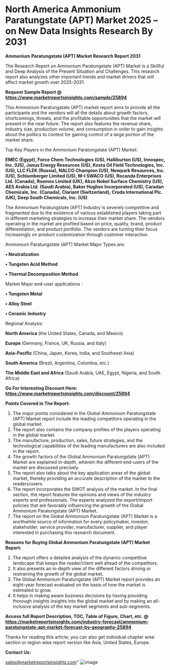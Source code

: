 # North America Ammonium Paratungstate (APT) Market 2025 – on New Data Insights Research By 2031

<strong>Ammonium Paratungstate (APT) Market Research Report 2031</strong>

The Research Report on Ammonium Paratungstate (APT) Market is a Skillful and Deep Analysis of the Present Situation and Challenges. This research report also analyzes other important trends and market drivers that will affect market growth over 2025-2031.

<strong>Request Sample Report @ <a href=https://www.marketreportsinsights.com/sample/25894>https://www.marketreportsinsights.com/sample/25894</a></strong>

This Ammonium Paratungstate (APT) market report aims to provide all the participants and the vendors will all the details about growth factors, shortcomings, threats, and the profitable opportunities that the market will present in the near future. The report also features the revenue share, industry size, production volume, and consumption in order to gain insights about the politics to contest for gaining control of a large portion of the market share.

Top Key Players in the Ammonium Paratungstate (APT) Market:

<strong>EMEC (Egypt), Force Chem Technologies (US), Halliburton (US), Innospec, Inc. (US), Janus Energy Resources (US), Kosta Oil Field Technologies, Inc. (US), LLC FLEK (Russia), NALCO Champion (US), Newpark Resources, Inc. (US), Schlumberger Limited (US), M-I SWACO (US), Rocanda Enterprises Ltd. (Canada), Roemex Limited (UK), Akzo Nobel Surface Chemistry (US), AES Arabia Ltd. (Saudi Arabia), Baker Hughes Incorporated (US), Caradan Chemicals, Inc. (Canada), Clariant (Switzerland), Croda International Plc. (UK), Deep South Chemicals, Inc. (US)</strong>

The Ammonium Paratungstate (APT) Industry is severely competitive and fragmented due to the existence of various established players taking part in different marketing strategies to increase their market share. The vendors operating in the market are profiled based on price, quality, brand, product differentiation, and product portfolio. The vendors are turning their focus increasingly on product customization through customer interaction.

Ammonium Paratungstate (APT) Market Major Types are:

<strong>• Neutralization

• Tungsten Acid Method

• Thermal Decomposition Method</strong>

Market Major end-user applications :

<strong>• Tungsten Metal

• Alloy Steel

• Ceramic Industry</strong>

Regional Analysis

</u><strong><b>North America</b></strong> (the United States, Canada, and Mexico)

<strong><b>Europe </b></strong>(Germany, France, UK, Russia, and Italy)

<strong><b>Asia-Pacific</b></strong> (China, Japan, Korea, India, and Southeast Asia)

<strong><b>South America</b></strong> (Brazil, Argentina, Colombia, etc.)

<strong><b>The Middle East and Africa</b></strong> (Saudi Arabia, UAE, Egypt, Nigeria, and South Africa)

<strong>Go For Interesting Discount Here: <a href=https://www.marketreportsinsights.com/discount/25894>https://www.marketreportsinsights.com/discount/25894</a></strong>

<strong>Points Covered in The Report:</strong>
<ol>
  <li>The major points considered in the Global Ammonium Paratungstate (APT) Market report include the leading competitors operating in the global market.</li>
  <li>The report also contains the company profiles of the players operating in the global market.</li>
  <li>The manufacture, production, sales, future strategies, and the technological capabilities of the leading manufacturers are also included in the report.</li>
  <li>The growth factors of the Global Ammonium Paratungstate (APT) Market are explained in-depth, wherein the different end-users of the market are discussed precisely.</li>
  <li>The report also talks about the key application areas of the global market, thereby providing an accurate description of the market to the readers/users.</li>
  <li>The report incorporates the SWOT analysis of the market. In the final section, the report features the opinions and views of the industry experts and professionals. The experts analyzed the export/import policies that are favorably influencing the growth of the Global Ammonium Paratungstate (APT) Market.</li>
  <li>The report on the Global Ammonium Paratungstate (APT) Market is a worthwhile source of information for every policymaker, investor, stakeholder, service provider, manufacturer, supplier, and player interested in purchasing this research document.</li>
</ol>
<strong>Reasons for Buying Global Ammonium Paratungstate (APT) Market Report:</strong>

<ol>
  <li>The report offers a detailed analysis of the dynamic competitive landscape that keeps the reader/client well ahead of the competitors.</li>
  <li>It also presents an in-depth view of the different factors driving or restraining the growth of the global market.</li>
  <li>The Global Ammonium Paratungstate (APT) Market report provides an eight-year forecast evaluated on the basis of how the market is estimated to grow.</li>
  <li>It helps in making aware business decisions by having providing thorough insights insights into the global market and by making an all-inclusive analysis of the key market segments and sub-segments.</li>
</ol>
<strong>Access full Report Description, TOC, Table of Figure, Chart, etc. @ <a href=https://marketreportsinsights.com/industry-forecast/ammonium-paratungstate-apt-market-forecast-by-geography-25894>https://marketreportsinsights.com/industry-forecast/ammonium-paratungstate-apt-market-forecast-by-geography-25894</a></strong>


Thanks for reading this article; you can also get individual chapter wise section or region wise report version like Asia, United States, Europe.

<strong>Contact Us:</strong>

sales@marketreportsinsights.com"
![image](https://github.com/user-attachments/assets/da1c8b20-fbc0-43a1-9346-0a0873216b02)
